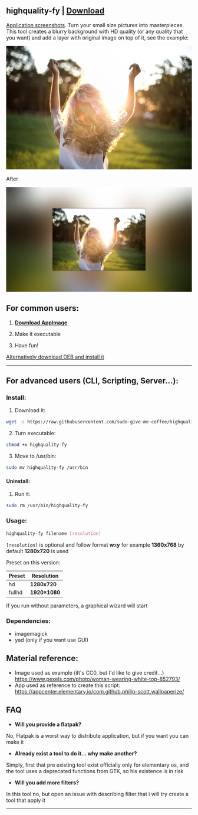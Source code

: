## highquality-fy | [**Download**](https://github.com/sudo-give-me-coffee/highquality-fy/releases/download/continuous/Highquality-fy-x86_64.AppImage) 
[Application screenshots](https://github.com/sudo-give-me-coffee/highquality-fy/blob/master/screenshots/screenshots.md). Turn your small size pictures into masterpieces. This tool creates a blurry background with HD quality (or any quality that you want) and add a layer with original image on top of it, see the example:

![Image: original](https://github.com/sudo-give-me-coffee/highquality-fy/raw/master/example/example.jpg)

After

![Image: after filter](https://github.com/sudo-give-me-coffee/highquality-fy/raw/master/example/example-hq-out.jpg)


## For common users:

1. [**Download AppImage**](https://github.com/sudo-give-me-coffee/highquality-fy/releases/download/continuous/Highquality-fy-x86_64.AppImage)

2. Make it executable

3. Have fun!

[Alternatively download DEB and install it](https://bintray.com/sudo-give-me-coffee/filter-apps/download_file?file_path=highquality-fy.deb)

<hr>


## For advanced users (CLI, Scripting, Server...):

### Install:

1) Download it:
```bash
wget -c https://raw.githubusercontent.com/sudo-give-me-coffee/highquality-fy/master/highquality-fy
```
2) Turn executable:
```bash
chmod +x highquality-fy
```
3) Move to /usr/bin:
```bash
sudo mv highquality-fy /usr/bin
```

#### Uninstall:

1) Run it:
```bash
sudo rm /usr/bin/highquality-fy
```

### Usage:

```bash
highquality-fy filename [resolution]
```
`[resolution]` is optional and follow format **w**x**y** for example **1360x768** by default **1280x720** is used

Preset on this version:

Preset | Resolution
------------ | -------------
hd | **1280x720**
fullhd | **1920×1080**

If you run without parameters, a graphical wizard will start

### Dependencies:
* imagemagick
* yad (only if you want use GUI)

## **Material reference**:

- Image used as example (iIt's CC0, but I'd like to give credit...) https://www.pexels.com/photo/woman-wearing-white-top-852793/
- App used as reference to create this script: https://appcenter.elementary.io/com.github.philip-scott.wallpaperize/

## FAQ
- **Will you provide a flatpak?**

No, Flatpak is a worst way to distribute application, but if you want you can make it

- **Already exist a tool to do it... why make another?**

Simply, first that pre existing tool exist officially only for elementary os, and the tool uses a deprecated functions from GTK, so his existence is in risk

- **Will you add more filters?**

In this tool no, but open an issue with describing filter that i will try create a tool that apply it

<hr>
  
